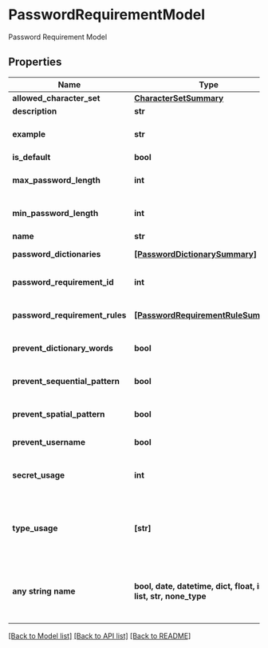 # PasswordRequirementModel

Password Requirement Model

## Properties
Name | Type | Description | Notes
------------ | ------------- | ------------- | -------------
**allowed_character_set** | [**CharacterSetSummary**](CharacterSetSummary.md) |  | [optional] 
**description** | **str** | Description | [optional] 
**example** | **str** | An example of the password | [optional] 
**is_default** | **bool** | Is Default | [optional] 
**max_password_length** | **int** | Maximum Password Length | [optional] 
**min_password_length** | **int** | Minimum Password Length | [optional] 
**name** | **str** | Name | [optional] 
**password_dictionaries** | [**[PasswordDictionarySummary]**](PasswordDictionarySummary.md) | Password Dictionaries | [optional] 
**password_requirement_id** | **int** | Password Requirement Id | [optional] 
**password_requirement_rules** | [**[PasswordRequirementRuleSummary]**](PasswordRequirementRuleSummary.md) | Password Requirement Rules | [optional] 
**prevent_dictionary_words** | **bool** | Prevent Dictionary Words | [optional] 
**prevent_sequential_pattern** | **bool** | Prevent Sequential Pattern | [optional] 
**prevent_spatial_pattern** | **bool** | Prevent Spacial Pattern | [optional] 
**prevent_username** | **bool** | Prevent Username | [optional] 
**secret_usage** | **int** | A count of secrets using the requirement | [optional] 
**type_usage** | **[str]** | A list of secret templates using the password requirement | [optional] 
**any string name** | **bool, date, datetime, dict, float, int, list, str, none_type** | any string name can be used but the value must be the correct type | [optional]

[[Back to Model list]](../README.md#documentation-for-models) [[Back to API list]](../README.md#documentation-for-api-endpoints) [[Back to README]](../README.md)


